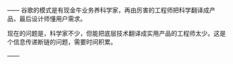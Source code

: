 ——
谷歌的模式是有现金牛业务养科学家，再由厉害的工程师把科学翻译成产品，最后设计师懂用户需求。

现在的问题是，科学家不少，但能把底层技术翻译成实用产品的工程师太少。这是个信息传递断链的问题，需要时间积累。

——

